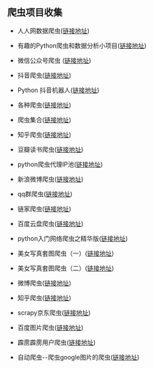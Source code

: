## 爬虫项目收集

* 人人网数据爬虫([链接地址](https://github.com/JackonYang/renren))
* 有趣的Python爬虫和数据分析小项目([链接地址](https://github.com/Alfred1984/interesting-python))
* 微信公众号爬虫 ([链接地址](https://github.com/wonderfulsuccess/weixin_crawler))
* 抖音爬虫([链接地址](https://github.com/LoadChange/amemv-crawler))
* Python 抖音机器人([链接地址](https://github.com/wangshub/Douyin-Bot?utm_source=mybridge&utm_medium=blog&utm_campaign=read_more%20data-href=))
* 各种爬虫([链接地址](https://github.com/Nyloner/Nyspider))
* 爬虫集合([链接地址](https://github.com/facert/awesome-spider))
* 知乎爬虫([链接地址](https://github.com/LiuRoy/zhihu_spider))
* 豆瓣读书爬虫([链接地址](https://github.com/lanbing510/DouBanSpider))
* python爬虫代理IP池([链接地址](https://github.com/jhao104/proxy_pool))  
* 新浪微博爬虫([链接地址](https://github.com/LiuXingMing/SinaSpider)) 
* qq群爬虫([链接地址](https://github.com/caspartse/QQ-Groups-Spider))
* 链家爬虫([链接地址](https://github.com/lanbing510/LianJiaSpider))
* 百度云盘爬虫([链接地址](https://github.com/gudegg/yunSpider))
* python入门网络爬虫之精华版([链接地址](https://github.com/lining0806/PythonSpiderNotes))   
* 美女写真套图爬虫（一）([链接地址](https://github.com/chenjiandongx/mmjpg))
* 美女写真套图爬虫（二）([链接地址](https://github.com/chenjiandongx/mzitu))
* 微博爬虫([链接地址](https://github.com/dataabc/weiboSpider))   
* 知乎爬虫([链接地址](https://github.com/forezp/ZhihuSpiderMan))  
* scrapy京东爬虫([链接地址](https://github.com/taizilongxu/scrapy_jingdong))         
* 百度图片爬虫([链接地址](https://github.com/kong36088/BaiduImageSpider))   
* 霹雳霹雳用户爬虫([链接地址](https://github.com/airingursb/bilibili-user))  

* 自动爬虫--爬虫google图片的爬虫([链接地址](https://github.com/YoongiKim/AutoCrawler)) 
